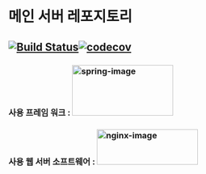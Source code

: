 # 메인 서버 레포지토리

[![Build Status](https://travis-ci.com/DSM-PEAR/user_backend.svg?branch=develop)](https://travis-ci.org/github/DSM-PEAR/user_backend)[![codecov](https://codecov.io/gh/DSM-PEAR/user_backend/branch/develop/graph/badge.svg?token=OE543ATZ8P)](https://codecov.io/gh/DSM-PEAR/user_backend)
----------------

### 사용 프레임 워크 :         <img src="https://user-images.githubusercontent.com/55119239/74508917-976b0d80-4f43-11ea-9c97-f479de176bf3.png" alt="spring-image" height="100" width="200" />

### 사용 웹 서버 소프트웨어 : <img src="https://www.nginx.com/wp-content/uploads/2018/08/NGINX-logo-rgb-large.png" alt="nginx-image" height="70" width="200" />

